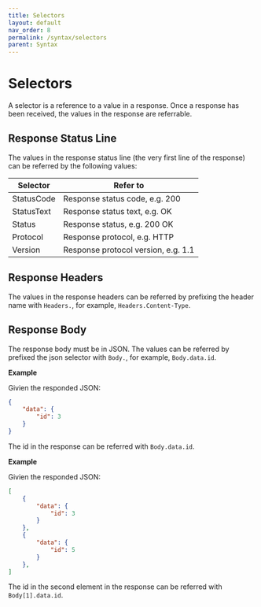 ```yaml
---
title: Selectors
layout: default
nav_order: 8
permalink: /syntax/selectors
parent: Syntax
---
```


# Selectors

A selector is a reference to a value in a response. Once a response has been received, the values in the response are referrable.

## Response Status Line

The values in the response status line (the very first line of the response) can be referred by the following values:

| Selector | Refer to |
|---|---|
| StatusCode | Response status code, e.g. 200 |
| StatusText | Response status text, e.g. OK |
| Status | Response status, e.g. 200 OK |
| Protocol | Response protocol, e.g. HTTP |
| Version | Response protocol version, e.g. 1.1 |

## Response Headers

The values in the response headers can be referred by prefixing the header name with `Headers.`, for example, `Headers.Content-Type`.

## Response Body

The response body must be in JSON. The values can be referred by prefixed the json selector with `Body.`, for example, `Body.data.id`.

**Example**

Givien the responded JSON:

```json
{
    "data": {
        "id": 3
    }
}
```

The id in the response can be referred with `Body.data.id`.

**Example**

Givien the responded JSON:

```json
[
    {
        "data": {
            "id": 3
        }
    },
    {
        "data": {
            "id": 5
        }
    },
]
```

The id in the second element in the response can be referred with `Body[1].data.id`.

